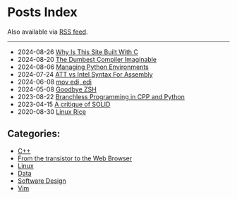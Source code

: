 # Posts Index

Also available via [RSS feed](https://marcelofern.com/feed).

---

- 2024-08-26 [Why Is This Site Built With C](posts/c/why-is-this-site-built-with-c/index.md)
- 2024-08-20 [The Dumbest Compiler Imaginable](posts/python/the-dumbest-compiler-imaginable/index.md)
- 2024-08-06 [Managing Python Environments](posts/python/managing-python-environments/index.md)
- 2024-07-24 [ATT vs Intel Syntax For Assembly](posts/asm/att-vs-intel-syntax/index.md)
- 2024-06-08 [mov edi, edi](posts/asm/mov_edi_edi/index.md)
- 2024-05-08 [Goodbye ZSH](posts/linux/goodbye_zsh/index.md)
- 2023-08-22 [Branchless Programming in CPP and Python](posts/cpp/branchless_programming/index.md)
- 2023-04-15 [A critique of SOLID](posts/software-design/a-critique-of-solid/index.md)
- 2020-08-30 [Linux Rice](posts/linux/rice/index.md)

## Categories:

- [C++](posts/cpp/index.md)
- [From the transistor to the Web Browser](posts/from-the-transistor-to-the-web-browser/index.md)
- [Linux](posts/linux/index.md)
- [Data](posts/data/index.md)
- [Software Design](posts/software-design/index.md)
- [Vim](posts/vim/index.md)
